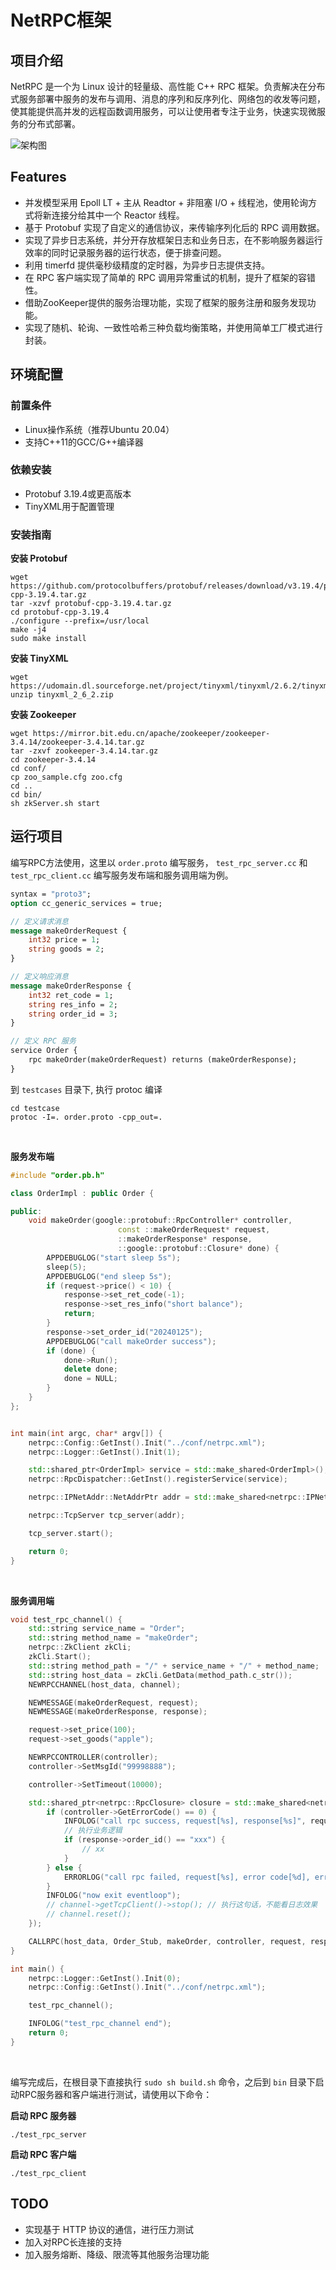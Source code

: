 # NetRPC框架
## 项目介绍
NetRPC 是一个为 Linux 设计的轻量级、高性能 C++ RPC 框架。负责解决在分布式服务部署中服务的发布与调用、消息的序列和反序列化、网络包的收发等问题，使其能提供高并发的远程函数调用服务，可以让使用者专注于业务，快速实现微服务的分布式部署。

![架构图](./imgs/架构图.png)

## Features
+ 并发模型采用 Epoll LT + 主从 Readtor + 非阻塞 I/O + 线程池，使用轮询方式将新连接分给其中一个 Reactor 线程。
+ 基于 Protobuf 实现了自定义的通信协议，来传输序列化后的 RPC 调用数据。
+ 实现了异步日志系统，并分开存放框架日志和业务日志，在不影响服务器运行效率的同时记录服务器的运行状态，便于排查问题。
+ 利用 timerfd 提供毫秒级精度的定时器，为异步日志提供支持。
+ 在 RPC 客户端实现了简单的 RPC 调用异常重试的机制，提升了框架的容错性。
+ 借助ZooKeeper提供的服务治理功能，实现了框架的服务注册和服务发现功能。
+ 实现了随机、轮询、一致性哈希三种负载均衡策略，并使用简单工厂模式进行封装。



## 环境配置
### 前置条件
* Linux操作系统（推荐Ubuntu 20.04）
* 支持C++11的GCC/G++编译器

### 依赖安装
* Protobuf 3.19.4或更高版本
* TinyXML用于配置管理

### 安装指南
**安装 Protobuf**
```
wget https://github.com/protocolbuffers/protobuf/releases/download/v3.19.4/protobuf-cpp-3.19.4.tar.gz
tar -xzvf protobuf-cpp-3.19.4.tar.gz
cd protobuf-cpp-3.19.4
./configure --prefix=/usr/local
make -j4
sudo make install
```

**安装 TinyXML**
```
wget https://udomain.dl.sourceforge.net/project/tinyxml/tinyxml/2.6.2/tinyxml_2_6_2.zip
unzip tinyxml_2_6_2.zip
```

**安装 Zookeeper**
```
wget https://mirror.bit.edu.cn/apache/zookeeper/zookeeper-3.4.14/zookeeper-3.4.14.tar.gz
tar -zxvf zookeeper-3.4.14.tar.gz
cd zookeeper-3.4.14 
cd conf/
cp zoo_sample.cfg zoo.cfg
cd ..
cd bin/
sh zkServer.sh start
```


## 运行项目

编写RPC方法使用，这里以 `order.proto` 编写服务， `test_rpc_server.cc` 和 `test_rpc_client.cc` 编写服务发布端和服务调用端为例。

```proto
syntax = "proto3";
option cc_generic_services = true;

// 定义请求消息
message makeOrderRequest {
    int32 price = 1;
    string goods = 2;
}

// 定义响应消息
message makeOrderResponse {
    int32 ret_code = 1;
    string res_info = 2;
    string order_id = 3;
}

// 定义 RPC 服务
service Order {
    rpc makeOrder(makeOrderRequest) returns (makeOrderResponse);
}

```
到 `testcases` 目录下, 执行 protoc 编译 
```shell
cd testcase
protoc -I=. order.proto -cpp_out=.
```
&nbsp;

**服务发布端**
```cpp
#include "order.pb.h"

class OrderImpl : public Order {

public:
    void makeOrder(google::protobuf::RpcController* controller,
                        const ::makeOrderRequest* request,
                        ::makeOrderResponse* response,
                        ::google::protobuf::Closure* done) {
        APPDEBUGLOG("start sleep 5s");
        sleep(5);
        APPDEBUGLOG("end sleep 5s");
        if (request->price() < 10) {
            response->set_ret_code(-1);
            response->set_res_info("short balance");
            return;
        }
        response->set_order_id("20240125");
        APPDEBUGLOG("call makeOrder success");
        if (done) {
            done->Run();
            delete done;
            done = NULL;
        }
    }
};


int main(int argc, char* argv[]) {
    netrpc::Config::GetInst().Init("../conf/netrpc.xml");
    netrpc::Logger::GetInst().Init(1);

    std::shared_ptr<OrderImpl> service = std::make_shared<OrderImpl>();
    netrpc::RpcDispatcher::GetInst().registerService(service);

    netrpc::IPNetAddr::NetAddrPtr addr = std::make_shared<netrpc::IPNetAddr>("127.0.0.1", netrpc::Config::GetInst().m_port);

    netrpc::TcpServer tcp_server(addr);

    tcp_server.start();

    return 0;
}
```
&nbsp;

**服务调用端**
```cpp
void test_rpc_channel() {
    std::string service_name = "Order"; 
    std::string method_name = "makeOrder"; 
    netrpc::ZkClient zkCli; 
    zkCli.Start(); 
    std::string method_path = "/" + service_name + "/" + method_name; 
    std::string host_data = zkCli.GetData(method_path.c_str()); 
    NEWRPCCHANNEL(host_data, channel);

    NEWMESSAGE(makeOrderRequest, request);
    NEWMESSAGE(makeOrderResponse, response);

    request->set_price(100);
    request->set_goods("apple");

    NEWRPCCONTROLLER(controller);
    controller->SetMsgId("99998888");

    controller->SetTimeout(10000);

    std::shared_ptr<netrpc::RpcClosure> closure = std::make_shared<netrpc::RpcClosure>(nullptr,[request, response, channel, controller]() mutable {
        if (controller->GetErrorCode() == 0) {
            INFOLOG("call rpc success, request[%s], response[%s]", request->ShortDebugString().c_str(), response->ShortDebugString().c_str());
            // 执行业务逻辑
            if (response->order_id() == "xxx") {
                // xx
            }  
        } else {
            ERRORLOG("call rpc failed, request[%s], error code[%d], error info[%s]", request->ShortDebugString().c_str(), controller->GetErrorCode(), controller->GetErrorInfo().c_str());
        }
        INFOLOG("now exit eventloop");
        // channel->getTcpClient()->stop(); // 执行这句话，不能看日志效果
        // channel.reset();
    });

    CALLRPC(host_data, Order_Stub, makeOrder, controller, request, response, closure);
}

int main() {
    netrpc::Logger::GetInst().Init(0);
    netrpc::Config::GetInst().Init("../conf/netrpc.xml");

    test_rpc_channel();

    INFOLOG("test_rpc_channel end");
    return 0;
}
```
&nbsp;


编写完成后，在根目录下直接执行 `sudo sh build.sh` 命令，之后到 `bin` 目录下启动RPC服务器和客户端进行测试，请使用以下命令：

**启动 RPC 服务器**

```
./test_rpc_server 
```

**启动 RPC 客户端**

```
./test_rpc_client
```


## TODO

- 实现基于 HTTP 协议的通信，进行压力测试
- 加入对RPC长连接的支持
- 加入服务熔断、降级、限流等其他服务治理功能


